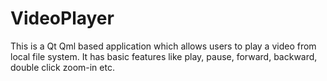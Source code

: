 # VideoPlayer
This is a Qt Qml based application which allows users to play a video from local file system.
It has basic features like play, pause, forward, backward, double click zoom-in etc.
